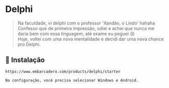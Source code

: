 # Delphi
> Na faculdade, vi delphi com o professor 'Xandão, o Lindo' hahaha <br>
> Confesso que de primeira impressão, odiei e achei que nunca me daria bem com essa linguagem, até exame eu peguei 😢 <br>
> Hoje, voltei com uma nova mentalidade e decidi dar uma nova chance pro Delphi.

## 🔨 Instalação 

```
https://www.embarcadero.com/products/delphi/starter
```

```
Na configuração, você precisa selecionar Windows e Android.
```
